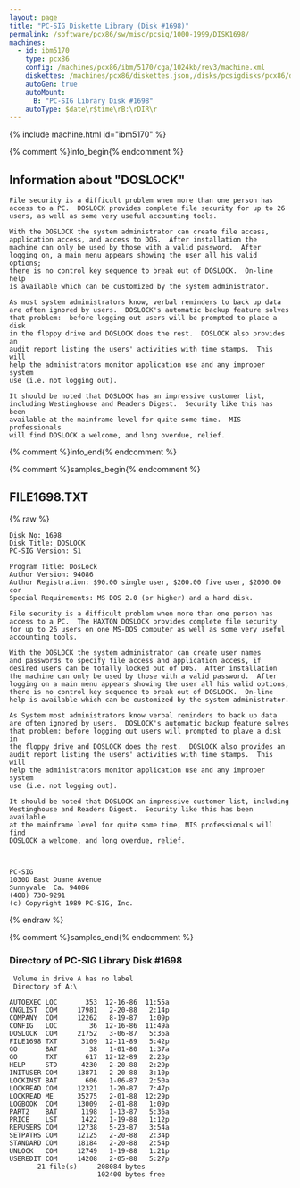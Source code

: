 ```yaml
---
layout: page
title: "PC-SIG Diskette Library (Disk #1698)"
permalink: /software/pcx86/sw/misc/pcsig/1000-1999/DISK1698/
machines:
  - id: ibm5170
    type: pcx86
    config: /machines/pcx86/ibm/5170/cga/1024kb/rev3/machine.xml
    diskettes: /machines/pcx86/diskettes.json,/disks/pcsigdisks/pcx86/diskettes.json
    autoGen: true
    autoMount:
      B: "PC-SIG Library Disk #1698"
    autoType: $date\r$time\rB:\rDIR\r
---
```


{% include machine.html id="ibm5170" %}

{% comment %}info_begin{% endcomment %}

## Information about "DOSLOCK"

    File security is a difficult problem when more than one person has
    access to a PC.  DOSLOCK provides complete file security for up to 26
    users, as well as some very useful accounting tools.
    
    With the DOSLOCK the system administrator can create file access,
    application access, and access to DOS.  After installation the
    machine can only be used by those with a valid password.  After
    logging on, a main menu appears showing the user all his valid options;
    there is no control key sequence to break out of DOSLOCK.  On-line help
    is available which can be customized by the system administrator.
    
    As most system administrators know, verbal reminders to back up data
    are often ignored by users.  DOSLOCK's automatic backup feature solves
    that problem:  before logging out users will be prompted to place a disk
    in the floppy drive and DOSLOCK does the rest.  DOSLOCK also provides an
    audit report listing the users' activities with time stamps.  This will
    help the administrators monitor application use and any improper system
    use (i.e. not logging out).
    
    It should be noted that DOSLOCK has an impressive customer list,
    including Westinghouse and Readers Digest.  Security like this has been
    available at the mainframe level for quite some time.  MIS professionals
    will find DOSLOCK a welcome, and long overdue, relief.
{% comment %}info_end{% endcomment %}

{% comment %}samples_begin{% endcomment %}

## FILE1698.TXT

{% raw %}
```
Disk No: 1698                                                           
Disk Title: DOSLOCK                                                     
PC-SIG Version: S1                                                      
                                                                        
Program Title: DosLock                                                  
Author Version: 94086                                                   
Author Registration: $90.00 single user, $200.00 five user, $2000.00 cor
Special Requirements: MS DOS 2.0 (or higher) and a hard disk.           
                                                                        
File security is a difficult problem when more than one person has      
access to a PC.  The HAXTON DOSLOCK provides complete file security     
for up to 26 users on one MS-DOS computer as well as some very useful   
accounting tools.                                                       
                                                                        
With the DOSLOCK the system administrator can create user names         
and passwords to specify file access and application access, if         
desired users can be totally locked out of DOS.  After installation     
the machine can only be used by those with a valid password.  After     
logging on a main menu appears showing the user all his valid options,  
there is no control key sequence to break out of DOSLOCK.  On-line      
help is available which can be customized by the system administrator.  
                                                                        
As System most administrators know verbal reminders to back up data     
are often ignored by users.  DOSLOCK's automatic backup feature solves  
that problem: before logging out users will prompted to plave a disk in 
the floppy drive and DOSLOCK does the rest.  DOSLOCK also provides an   
audit report listing the users' activities with time stamps.  This will 
help the administrators monitor application use and any improper system 
use (i.e. not logging out).                                             
                                                                        
It should be noted that DOSLOCK an impressive customer list, including  
Westinghouse and Readers Digest.  Security like this has been available 
at the mainframe level for quite some time, MIS professionals will find 
DOSLOCK a welcome, and long overdue, relief.                            
                                                                        
                                                                        
                                                                        
PC-SIG                                                                  
1030D East Duane Avenue                                                 
Sunnyvale  Ca. 94086                                                    
(408) 730-9291                                                          
(c) Copyright 1989 PC-SIG, Inc.                                         
```
{% endraw %}

{% comment %}samples_end{% endcomment %}

### Directory of PC-SIG Library Disk #1698

     Volume in drive A has no label
     Directory of A:\

    AUTOEXEC LOC       353  12-16-86  11:55a
    CNGLIST  COM     17981   2-20-88   2:14p
    COMPANY  COM     12262   8-19-87   1:09p
    CONFIG   LOC        36  12-16-86  11:49a
    DOSLOCK  COM     21752   3-06-87   5:36a
    FILE1698 TXT      3109  12-11-89   5:42p
    GO       BAT        38   1-01-80   1:37a
    GO       TXT       617  12-12-89   2:23p
    HELP     STD      4230   2-20-88   2:29p
    INITUSER COM     13871   2-20-88   3:10p
    LOCKINST BAT       606   1-06-87   2:50a
    LOCKREAD COM     12321   1-20-87   7:47p
    LOCKREAD ME      35275   2-01-88  12:29p
    LOGBOOK  COM     13009   2-01-88   1:09p
    PART2    BAT      1198   1-13-87   5:36a
    PRICE    LST      1422   1-19-88   1:12p
    REPUSERS COM     12738   5-23-87   3:54a
    SETPATHS COM     12125   2-20-88   2:34p
    STANDARD COM     18184   2-20-88   2:54p
    UNLOCK   COM     12749   1-19-88   1:21p
    USEREDIT COM     14208   2-05-88   5:27p
           21 file(s)     208084 bytes
                          102400 bytes free
